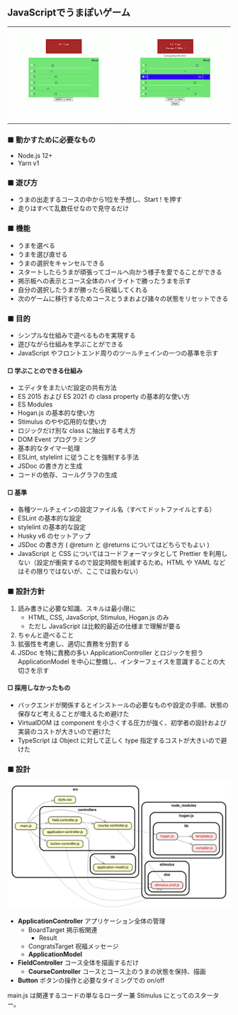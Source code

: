 ## JavaScriptでうまぽいゲーム

<table>
  <tr>
    <td><img src="./img/cc-cup-now-hustle.png"></td>
    <td><img src="./img/cc-cup-you-win.png"></td>
  </tr>
</table>

### ■ 動かすために必要なもの

 * Node.js 12+
 * Yarn v1

### ■ 遊び方

 * うまの出走するコースの中から1位を予想し、Start ! を押す
 * 走りはすべて乱数任せなので見守るだけ

### ■ 機能

 * うまを選べる
 * うまを選び直せる
 * うまの選択をキャンセルできる
 * スタートしたらうまが頑張ってゴールへ向かう様子を愛でることができる
 * 掲示板への表示とコース全体のハイライトで勝ったうまを示す
 * 自分の選択したうまが勝ったら祝福してくれる
 * 次のゲームに移行するためコースとうまおよび諸々の状態をリセットできる

### ■ 目的

 * シンプルな仕組みで遊べるものを実現する
 * 遊びながら仕組みを学ぶことができる
 * JavaScript やフロントエンド周りのツールチェインの一つの基準を示す

#### □ 学ぶことのできる仕組み

 * エディタをまたいだ設定の共有方法
 * ES 2015 および ES 2021 の class property の基本的な使い方
 * ES Modules
 * Hogan.js の基本的な使い方
 * Stimulus のやや応用的な使い方
 * ロジックだけ別な class に抽出する考え方
 * DOM Event プログラミング
 * 基本的なタイマー処理
 * ESLint, stylelint に従うことを強制する手法
 * JSDoc の書き方と生成
 * コードの依存、コールグラフの生成

#### □ 基準

 * 各種ツールチェインの設定ファイル名（すべてドットファイルとする）
 * ESLint の基本的な設定
 * stylelint の基本的な設定
 * Husky v6 のセットアップ
 * JSDoc の書き方 ( @return と @returns についてはどちらでもよい )
 * JavaScript と CSS についてはコードフォーマッタとして Prettier を利用しない（設定が衝突するので設定時間を削減するため。HTML や YAML などはその限りではないが、ここでは扱わない）

### ■ 設計方針

 1. 読み書きに必要な知識、スキルは最小限に
    * HTML, CSS, JavaScript, Stimulus, Hogan.js のみ
    * ただし JavaScript は比較的最近の仕様まで理解が要る
 2. ちゃんと遊べること
 3. 拡張性を考慮し、適切に責務を分割する
 4. JSDoc を特に責務の多い ApplicationController とロジックを担う ApplicationModel を中心に整備し、インターフェイスを意識することの大切さを示す

#### □ 採用しなかったもの

 * バックエンドが関係するとインストールの必要なものや設定の手順、状態の保存など考えることが増えるため避けた
 * VirtualDOM は component を小さくする圧力が強く、初学者の設計および実装のコストが大きいので避けた
 * TypeScript は Object に対して正しく type 指定するコストが大きいので避けた

### ■ 設計

![コードの依存関係](./img/depgraph.svg)

 * **ApplicationController** アプリケーション全体の管理
    * BoardTarget 掲示板関連
        * Result
    * CongratsTarget 祝福メッセージ
    * **ApplicationModel**
 * **FieldController** コース全体を描画するだけ
    * **CourseController** コースとコース上のうまの状態を保持、描画
 * **Button** ボタンの操作と必要なタイミングでの on/off

main.js は関連するコードの単なるローダー兼 Stimulus にとってのスターター。
